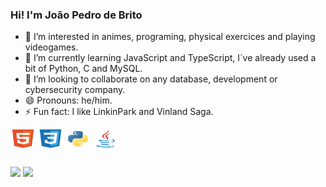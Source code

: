  ### Hi! I'm João Pedro de Brito
- 👀 I’m interested in animes, programing, physical exercices and playing videogames.
- 🌱 I’m currently learning JavaScript and TypeScript, I´ve already used a bit of Python, C and MySQL.
- 💞️ I’m looking to collaborate on any database, development or cybersecurity company.
- 😄 Pronouns: he/him.
- ⚡ Fun fact: I like LinkinPark and Vinland Saga.

<div>
  <img align="center" alt="brito-HTML" height="30" width="40" src="https://raw.githubusercontent.com/devicons/devicon/master/icons/html5/html5-original.svg">
  <img align="center" alt="brito-CSS" height="30" width="40" src="https://raw.githubusercontent.com/devicons/devicon/master/icons/css3/css3-original.svg">
  <img align="center" alt="brito-Python" height="30" width="40" src="https://raw.githubusercontent.com/devicons/devicon/master/icons/python/python-original.svg">
  <img align="center" alt="brito-Java" height="30" width="40" src="https://raw.githubusercontent.com/devicons/devicon/master/icons/java/java-original.svg">
</div>

##

<div>
  <a href = "mailto:jpbsmeira@gmail.com"><img src="https://img.shields.io/badge/-Gmail-%23333?style=for-the-badge&logo=gmail&logoColor=white" target="_blank"></a>
  <a href="https://www.linkedin.com/in/jo%C3%A3o-pedro-brito-silva-meira-47b43a321" target="_blank"><img src="https://img.shields.io/badge/-LinkedIn-%230077B5?style=for-the-badge&logo=linkedin&logoColor=white" target="_blank"></a> 
</div>
